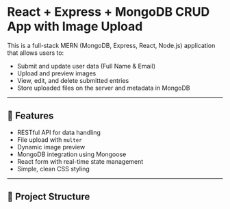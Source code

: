# React + Express + MongoDB CRUD App with Image Upload

This is a full-stack MERN (MongoDB, Express, React, Node.js) application that allows users to:

- Submit and update user data (Full Name & Email)
- Upload and preview images
- View, edit, and delete submitted entries
- Store uploaded files on the server and metadata in MongoDB

---

## 🚀 Features

- RESTful API for data handling
- File upload with `multer`
- Dynamic image preview
- MongoDB integration using Mongoose
- React form with real-time state management
- Simple, clean CSS styling

---

## 📂 Project Structure

